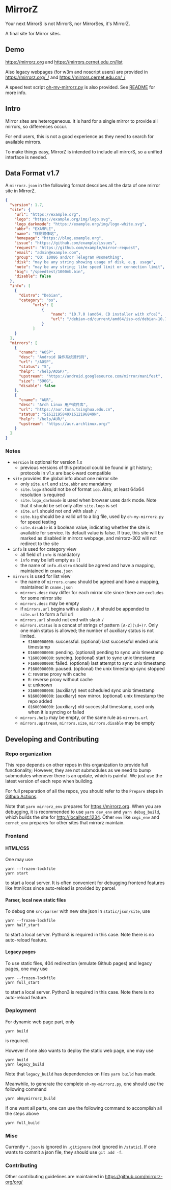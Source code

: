 # MirrorZ

Your next MirrorS is not MirrorS, nor MirrorSes, it's MirrorZ.

A final site for Mirror sites.

## Demo

<https://mirrorz.org> and <https://mirrors.cernet.edu.cn/list>

Also legacy webpages (for w3m and noscript users) are provided in <https://mirrorz.org/_/> and <https://mirrors.cernet.edu.cn/_/>

A speed test script [oh-my-mirrorz.py](https://mirrorz.org/oh-my-mirrorz.py) is also provided. See [README](https://github.com/mirrorz-org/oh-my-mirrorz) for more info.

## Intro

Mirror sites are heterogeneous. It is hard for a single mirror to provide all mirrors, so differences occur.

For end users, this is not a good experience as they need to search for available mirrors.

To make things easy, MirrorZ is intended to include all mirrorS, so a unified interface is needed.

## Data Format v1.7

A `mirrorz.json` in the following format describes all the data of one mirror site in MirrorZ.

```json
{
  "version": 1.7,
  "site": {
    "url": "https://example.org",
    "logo": "https://example.org/img/logo.svg",
    "logo_darkmode": "https://example.org/img/logo-white.svg",
    "abbr": "EXAMPLE",
    "name": "样例镜像站",
    "homepage": "https://blog.example.org",
    "issue": "https://github.com/example/issues",
    "request": "https://github.com/example/mirror-request",
    "email": "admin@example.com",
    "group": "QQ: 10086 and/or Telegram @something",
    "disk": "may be any string showing usage of disk, e.g. usage",
    "note": "may be any string; like speed limit or connection limit",
    "big": "/speedtest/1000mb.bin",
    "disable": false
  },
  "info": [
    {
      "distro": "Debian",
      "category": "os",
            "urls": [
                {
                    "name": "10.7.0 (amd64, CD installer with xfce)",
                    "url": "/debian-cd/current/amd64/iso-cd/debian-10.7.0-amd64-xfce-CD-1.iso"
                }
            ]
    }
  ],
  "mirrors": [
    {
      "cname": "AOSP",
      "desc": "Android 操作系统源代码",
      "url": "/AOSP",
      "status": "S",
      "help": "/help/AOSP/",
      "upstream": "https://android.googlesource.com/mirror/manifest",
      "size": "596G",
      "disable": false
    },
    {
      "cname": "AUR",
      "desc": "Arch Linux 用户软件库",
      "url": "https://aur.tuna.tsinghua.edu.cn",
      "status": "S1612195849X1612196849N",
      "help": "/help/AUR/",
      "upstream": "https://aur.archlinux.org/"
    }
  ]
}
```

### Notes

* `version` is optional for version 1.x
  - previous versions of this protocol could be found in git history; protocols in v1.x are back-ward compatible
* `site` provides the global info about one mirror site
  - only `site.url` and `site.abbr` are mandatory
  - `site.logo` should not be of format `ico`. Also, at least 64x64 resolution is required
  - `site.logo_darkmode` is used when browser uses dark mode. Note that it should be set only after `site.logo` is set
  - `site.url` should not end with slash `/`
  - `site.big` should be a valid url to a big file, used by `oh-my-mirrorz.py` for speed testing
  - `site.disable` is a boolean value, indicating whether the site is available for service. Its default value is false. If true, this site will be marked as disabled in mirrorz webpage, and mirrorz-302 will not redirect to the site
* `info` is used for category view
  - all field of `info` is mandatory
  - `info` may be left empty as `[]`
  - the name of `info.distro` should be agreed and have a mapping, maintained in `cname.json`
* `mirrors` is used for list view
  - the name of `mirrors.cname` should be agreed and have a mapping, maintained in `cname.json`
  - `mirrors.desc` may differ for each mirror site since there are `excludes` for some mirror site
  - `mirrors.desc` may be empty
  - if `mirrors.url` begins with a slash `/`, it should be appended to `site.url` to form a full url
  - `mirrors.url` should not end with slash `/`
  - `mirrors.status` is a concat of strings of pattern `[A-Z](\d+)?`. Only one main status is allowed; the number of auxiliary status is not limited.
    + `S1600000000`: successful. (optional) last successful ended unix timestamp
    + `D1600000000`: pending. (optional) pending to sync unix timestamp
    + `Y1600000000`: syncing. (optional) start to sync unix timestamp
    + `F1600000000`: failed. (optional) last attempt to sync unix timestamp
    + `P1600000000`: paused. (optional) the unix timestamp sync stopped
    + `C`: reverse proxy with cache
    + `R`: reverse proxy without cache
    + `U`: unknown
    + `X1600000000`: (auxiliary) next scheduled sync unix timestamp
    + `N1600000000`: (auxiliary) new mirror. (optional) unix timestamp the repo added
    + `O1600000000`: (auxiliary) old successful timestamp, used only when it is syncing or failed
  - `mirrors.help` may be empty, or the same rule as `mirrors.url`
  - `mirrors.upstream`, `mirrors.size`, `mirrors.disable` may be empty

## Developing and Contributing

### Repo organization

This repo depends on other repos in this organization to provide full functionality; However, they are not submodules as we need to bump submodules whenever there is an update, which is painful. We just use the latest version of each repo when building.

For full preparation of all the repos, you should refer to the `Prepare` steps in [Github Actions](https://github.com/mirrorz-org/mirrorz/blob/master/.github/workflows/deploy.yml).

Note that `yarn mirrorz_env` prepares for <https://mirrorz.org>. When you are debugging, it is recommended to use `yarn dev_env` and `yarn debug_build`, which builds the site for <http://localhost:1234>. Other `env` like `cngi_env` and `cernet_env` prepares for other sites that mirrorz maintain.

### Frontend

#### HTML/CSS

One may use

```
yarn --frozen-lockfile
yarn start
```

to start a local server. It is often convenient for debugging frontend features like html/css since auto-reload is provided by parcel.

#### Parser, local new static files

To debug one `src/parser` with new site json in `static/json/site`, use

```
yarn --frozen-lockfile
yarn half_start
```

to start a local server. Python3 is required in this case. Note there is no auto-reload feature.

#### Legacy pages

To use static files, 404 redirection (emulate Github pages) and legacy pages, one may use

```
yarn --frozen-lockfile
yarn full_start
```

to start a local server. Python3 is required in this case. Note there is no auto-reload feature.

### Deployment

For dynamic web page part, only

```
yarn build
```

is required.

However if one also wants to deploy the static web page, one may use

```
yarn build
yarn legacy_build
```

Note that `legacy_build` has dependencies on files `yarn build` has made.

Meanwhile, to generate the complete `oh-my-mirrorz.py`, one should use the following command

```
yarn ohmymirrorz_build
```

If one want all parts, one can use the following command to accomplish all the steps above

```
yarn full_build
```

### Misc

Currently `*.json` is ignored in `.gitignore` (not ignored in `/static`). If one wants to commit a json file, they should use `git add -f`.

### Contributing

Other contributing guidelines are maintained in <https://github.com/mirrorz-org/org/>

<!--
 vim: ts=2 sts=2 sw=2
-->
